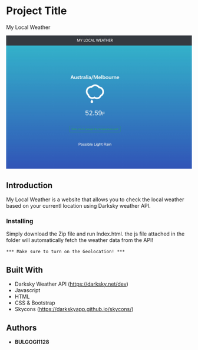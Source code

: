 # Project Title

My Local Weather

![alt text](https://github.com/bulgogi1128/my-local-weather/blob/master/myweather.jpg)

## Introduction

My Local Weather is a website that allows you to check the local weather based on your currentl location using Darksky weather API.  


### Installing

Simply download the Zip file and run Index.html. the js file attached in the folder will automatically fetch the weather data from the API!

```
*** Make sure to turn on the Geolocation! ***
```


## Built With

* Darksky Weather API (https://darksky.net/dev)
* Javascript
* HTML
* CSS & Bootstrap
* Skycons (https://darkskyapp.github.io/skycons/)



## Authors

* **BULGOGI1128** 
